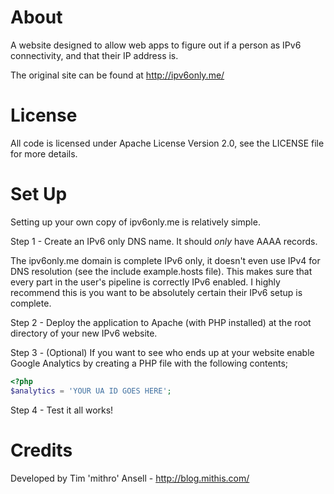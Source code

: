 About
=========================================================================
A website designed to allow web apps to figure out if a person as IPv6
connectivity, and that their IP address is.

The original site can be found at http://ipv6only.me/

License
=========================================================================
All code is licensed under Apache License Version 2.0, see the LICENSE
file for more details.

Set Up
=========================================================================
Setting up your own copy of ipv6only.me is relatively simple.

Step 1 - Create an IPv6 only DNS name. It should *only* have AAAA
         records.

The ipv6only.me domain is complete IPv6 only, it doesn't even use IPv4 for
DNS resolution (see the include example.hosts file). This makes sure that
every part in the user's pipeline is correctly IPv6 enabled. I highly
recommend this is you want to be absolutely certain their IPv6 setup
is complete.

Step 2 - Deploy the application to Apache (with PHP installed) at the
         root directory of your new IPv6 website.

Step 3 - (Optional) If you want to see who ends up at your website
	 enable Google Analytics by creating a PHP file with the
         following contents;

```php
<?php
$analytics = 'YOUR UA ID GOES HERE';
```

Step 4 - Test it all works!

Credits 
=========================================================================
Developed by Tim 'mithro' Ansell - http://blog.mithis.com/
